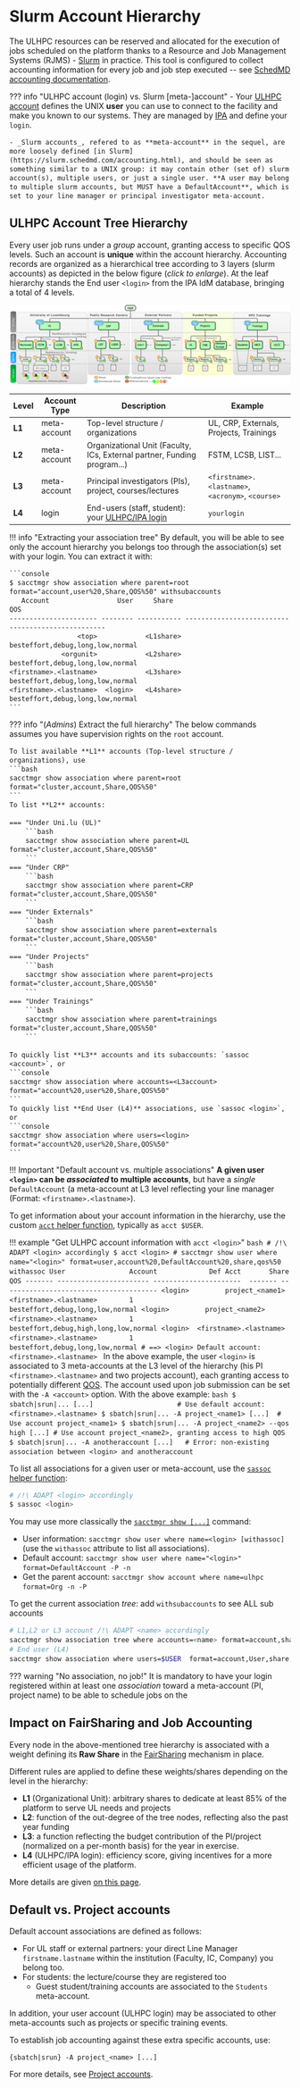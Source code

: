 # Slurm Account Hierarchy

The ULHPC resources can be reserved and allocated for the execution of jobs scheduled on the platform thanks to a Resource and Job Management Systems (RJMS) - [Slurm](https://slurm.schedmd.com/documentation.html) in practice.
This tool is configured to collect accounting information for every job and job step executed -- see [SchedMD accounting documentation](https://slurm.schedmd.com/accounting.html).


??? info "ULHPC account (login) vs. Slurm [meta-]account"
    - Your [ULHPC account](index.md) defines the UNIX **user** you can use to connect to the facility and make you known to our systems. They are managed by [IPA](../connect/ipa.md) and define your `login`.

    - _Slurm accounts_, refered to as **meta-account** in the sequel, are more loosely defined [in Slurm](https://slurm.schedmd.com/accounting.html), and should be seen as something similar to a UNIX group: it may contain other (set of) slurm account(s), multiple users, or just a single user. **A user may belong to multiple slurm accounts, but MUST have a DefaultAccount**, which is set to your line manager or principal investigator meta-account.

## ULHPC Account Tree Hierarchy

Every user job runs under a _group_ account, granting access to specific QOS levels.
Such an account is **unique** within the account hierarchy.
Accounting records are organized as a hierarchical tree according to 3 layers (slurm accounts) as depicted in the below figure (_click to enlarge_).
At the leaf hierarchy stands the End user `<login>` from the IPA IdM database, bringing a total of 4 levels.

[![](../images/slurm_account_hierarchy.png)](../images/slurm_account_hierarchy.pdf)

| Level  | Account Type | Description                                                              | Example                                           |
|--------|--------------|--------------------------------------------------------------------------|---------------------------------------------------|
| __L1__ | meta-account | Top-level structure / organizations                                      | UL, CRP, Externals, Projects, Trainings           |
| __L2__ | meta-account | Organizational Unit (Faculty, ICs, External partner, Funding program...) | FSTM, LCSB, LIST...                               |
| __L3__ | meta-account | Principal investigators (PIs), project, courses/lectures                 | `<firstname>.<lastname>`, `<acronym>`, `<course>` |
| __L4__ | login        | End-users (staff, student):  your [ULHPC/IPA login](../accounts/index.md)              | `yourlogin`                                       |


!!! info "Extracting your association tree"
    By default, you will be able to see only the account hierarchy you belongs too through the association(s) set with your login.
    You can extract it with:

    ```console
    $ sacctmgr show association where parent=root format="account,user%20,Share,QOS%50" withsubaccounts
       Account                 User     Share                                                QOS
    ---------------------- -------- ----------- --------------------------------------------------
                     <top>            <L1share>                   besteffort,debug,long,low,normal
                 <orgunit>            <L2share>                   besteffort,debug,long,low,normal
    <firstname>.<lastname>            <L3share>                   besteffort,debug,long,low,normal
    <firstname>.<lastname>  <login>   <L4share>                   besteffort,debug,long,low,normal
    ```

??? info "(_Admins_) Extract the full hierarchy"
    The below commands assumes you have supervision rights on the `root` account.

    To list available **L1** accounts (Top-level structure / organizations), use
    ```bash
    sacctmgr show association where parent=root format="cluster,account,Share,QOS%50"
    ```
    To list **L2** accounts:

    === "Under Uni.lu (UL)"
        ```bash
        sacctmgr show association where parent=UL format="cluster,account,Share,QOS%50"
        ```
    === "Under CRP"
        ```bash
        sacctmgr show association where parent=CRP format="cluster,account,Share,QOS%50"
        ```
    === "Under Externals"
        ```bash
        sacctmgr show association where parent=externals format="cluster,account,Share,QOS%50"
        ```
    === "Under Projects"
        ```bash
        sacctmgr show association where parent=projects format="cluster,account,Share,QOS%50"
        ```
    === "Under Trainings"
        ```bash
        sacctmgr show association where parent=trainings format="cluster,account,Share,QOS%50"
        ```

    To quickly list **L3** accounts and its subaccounts: `sassoc <account>`, or
    ```console
    sacctmgr show association where accounts=<L3account> format="account%20,user%20,Share,QOS%50"
    ```
    To quickly list **End User (L4)** associations, use `sassoc <login>`, or
    ```console
    sacctmgr show association where users=<login> format="account%20,user%20,Share,QOS%50"
    ```

!!! Important "Default account vs. multiple associations"
    **A given user `<login>` can be _associated_ to multiple accounts**, but have a _single_ `DefaultAccount` (a meta-account at L3 level reflecting your line manager (Format: `<firstname>.<lastname>`).

To get information about your account information in the hierarchy, use the custom [`acct` helper function](https://github.com/ULHPC/tools/blob/master/slurm/profile.d/slurm.sh), typically as `acct $USER`.

!!! example "Get ULHPC account information with `acct <login>`"
    ```bash
    # /!\ ADAPT <login> accordingly
    $ acct <login>
    # sacctmgr show user where name="<login>" format=user,account%20,DefaultAccount%20,share,qos%50 withassoc
         User                Account             Def Acct       Share                                     QOS
      ------- ----------------------- ----------------------  ------- ---------------------------------------
      <login>         project_<name1> <firstname>.<lastname>        1        besteffort,debug,long,low,normal
      <login>         project_<name2> <firstname>.<lastname>        1   besteffort,debug,high,long,low,normal
      <login>  <firstname>.<lastname> <firstname>.<lastname>        1        besteffort,debug,long,low,normal
    # ==> <login> Default account: <firstname>.<lastname>
    ```
    In the above example, the user `<login>` is associated to 3 meta-accounts at the L3 level of the hierarchy (his PI `<firstname>.<lastname>` and two projects account), each granting access to potentially different [QOS](../slurm/qos.md).
    The account used upon job submission can be set with the `-A <account>` option. With the above example:
    ```bash
    $ sbatch|srun|... [...]                     # Use default account: <firstname>.<lastname>
    $ sbatch|srun|... -A project_<name1> [...]  # Use account project_<name1>
    $ sbatch|srun|... -A project_<name2> --qos high [...] # Use account project_<name2>, granting access to high QOS
    $ sbatch|srun|... -A anotheraccount [...]   # Error: non-existing association between <login> and anotheraccount
    ```

To list all associations for a given user or meta-account, use the [`sassoc` helper function](https://github.com/ULHPC/tools/blob/master/slurm/profile.d/slurm.sh):
```bash
# /!\ ADAPT <login> accordingly
$ sassoc <login>
```
You may use more classically the [`sacctmgr show [...]`](https://slurm.schedmd.com/sacctmgr.html) command:

* User information: `sacctmgr show user where name=<login> [withassoc]` (use the `withassoc` attribute to list all associations).
* Default account:  `sacctmgr show user where name="<login>" format=DefaultAccount -P -n`
* Get the parent account: `sacctmgr show account where name=ulhpc format=Org -n -P`

To get the current association _tree_: add `withsubaccounts` to see ALL sub accounts

```bash
# L1,L2 or L3 account /!\ ADAPT <name> accordingly
sacctmgr show association tree where accounts=<name> format=account,share
# End user (L4)
sacctmgr show association where users=$USER  format=account,User,share,Partition,QOS
```

??? warning "No association, no job!"
    It is mandatory to have your login registered within at least one _association_ toward a meta-account (PI, project name) to be able to schedule jobs on the


## Impact on FairSharing and Job Accounting

Every node in the above-mentioned tree hierarchy is associated with a weight defining its **Raw Share** in the [FairSharing](../slurm/fairsharing.md) mechanism in place.
<!--share-rule-per-level-start-->
Different rules are applied to define these weights/shares depending on the level in the hierarchy:

* __L1__ (Organizational Unit): arbitrary shares to dedicate at least 85% of the platform to serve UL needs and projects
* __L2__: function of the out-degree of the tree nodes, reflecting also the past year funding
* __L3__: a function reflecting the budget contribution of the PI/project (normalized on a per-month basis) for the year in exercise.
* __L4__ (ULHPC/IPA login): efficiency score, giving incentives for a more efficient usage of the platform.

<!--share-rule-per-level-end-->
More details are given [on this page](../jobs/fairsharing.md).


## Default vs. Project accounts

Default account associations are defined as follows:

* For UL staff or external partners: your direct Line Manager `firstname.lastname` within the institution (Faculty, IC, Company) you belong too.
* For students: the lecture/course they are registered too
    - Guest student/training accounts are associated to the `Students` meta-account.

In addition, your user account (ULHPC login) may be associated to other meta-accounts such as projects or specific training events.

To establish job accounting against these extra specific accounts, use:

```
{sbatch|srun} -A project_<name> [...]
```

For more details, see [Project accounts](../accounts/projects.md).


[^1]: restrictions applies and do not permit to reveal all information for other accounts than yours.
